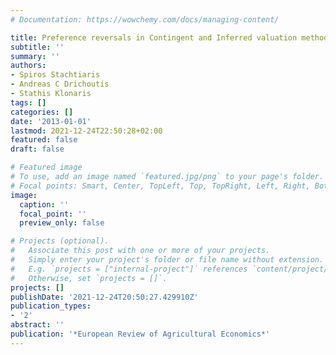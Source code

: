 ```yaml
---
# Documentation: https://wowchemy.com/docs/managing-content/

title: Preference reversals in Contingent and Inferred valuation methods
subtitle: ''
summary: ''
authors:
- Spiros Stachtiaris
- Andreas C Drichoutis
- Stathis Klonaris
tags: []
categories: []
date: '2013-01-01'
lastmod: 2021-12-24T22:50:28+02:00
featured: false
draft: false

# Featured image
# To use, add an image named `featured.jpg/png` to your page's folder.
# Focal points: Smart, Center, TopLeft, Top, TopRight, Left, Right, BottomLeft, Bottom, BottomRight.
image:
  caption: ''
  focal_point: ''
  preview_only: false

# Projects (optional).
#   Associate this post with one or more of your projects.
#   Simply enter your project's folder or file name without extension.
#   E.g. `projects = ["internal-project"]` references `content/project/deep-learning/index.md`.
#   Otherwise, set `projects = []`.
projects: []
publishDate: '2021-12-24T20:50:27.429910Z'
publication_types:
- '2'
abstract: ''
publication: '*European Review of Agricultural Economics*'
---
```

